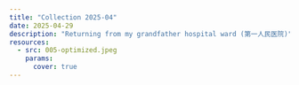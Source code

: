 ```yaml
---
title: "Collection 2025-04"
date: 2025-04-29
description: "Returning from my grandfather hospital ward (第一人民医院)"
resources:
  - src: 005-optimized.jpeg
    params:
      cover: true
---
```



